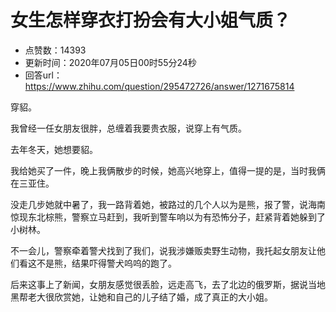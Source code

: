 # 女生怎样穿衣打扮会有大小姐气质？
- 点赞数：14393
- 更新时间：2020年07月05日00时55分24秒
- 回答url：https://www.zhihu.com/question/295472726/answer/1271675814
<body>
 <p data-pid="MFxlnk9-">穿貂。</p>
 <p data-pid="cu5Bpbtn">我曾经一任女朋友很胖，总缠着我要贵衣服，说穿上有气质。</p>
 <p data-pid="0AOMTBGf">去年冬天，她想要貂。</p>
 <p data-pid="JiAJ9kTD">我给她买了一件，晚上我俩散步的时候，她高兴地穿上，值得一提的是，当时我俩在三亚住。</p>
 <p data-pid="xCSiHGvf">没走几步她就中暑了，我一路背着她，被路过的几个人以为是熊，报了警，说海南惊现东北棕熊，警察立马赶到，我听到警车响以为有恐怖分子，赶紧背着她躲到了小树林。</p>
 <p data-pid="cNbqApyA">不一会儿，警察牵着警犬找到了我们，说我涉嫌贩卖野生动物，我托起女朋友让他们看这不是熊，结果吓得警犬呜呜的跑了。</p>
 <p data-pid="RYvtCB2d">后来这事上了新闻，女朋友感觉很丢脸，远走高飞，去了北边的俄罗斯，据说当地黑帮老大很欣赏她，让她和自己的儿子结了婚，成了真正的大小姐。</p>
</body>
